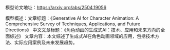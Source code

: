 模型论文地址：https://arxiv.org/abs/2504.19056

模型概述：文章标题：《Generative AI for Character Animation: A Comprehensive Survey of Techniques, Applications, and Future Directions》
中文文章标题：《角色动画的生成式AI：技术、应用和未来方向的全面综述》
文章内容：本文综述了生成式AI在角色动画领域的应用，包括技术方法、实际应用案例及未来发展趋势。
